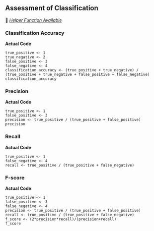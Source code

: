 ## Assessment of Classification
:white_heart: [_Helper Function Available_](../../[SC]-Predictive-Analytics/[SC]-Data-Mining/[HF]-Assessment-of-Classification.md)
### Classification Accuracy
**Actual Code**
```
true_positive <- 1
true_negative <- 2
false_positive <- 3
false_negative <- 4
classification_accuracy <- (true_positive + true_negative) / (true_positive + true_negative + false_positive + false_negative)
classification_accuracy
```
### Precision
**Actual Code**
```
true_positive <- 1
false_positive <- 3
precision <- true_positive / (true_positive + false_positive)
precision
```
### Recall
**Actual Code**
```
true_positive <- 1
false_negative <- 4
recall <- true_positive / (true_positive + false_negative)
```
### F-score
**Actual Code**
```
true_positive <- 1
false_positive <- 3
false_negative <- 4
precision <- true_positive / (true_positive + false_positive)
recall <- true_positive / (true_positive + false_negative)
f_score <- (2*precision*recall)/(precision+recall)
f_score
```
